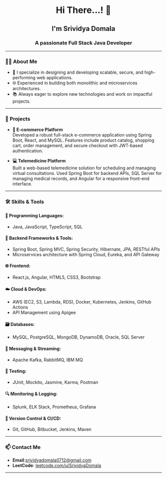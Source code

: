 <h1 align="center">Hi There...! 👋</h1>
<h2 align="center">I'm Srividya Domala</h2>
<h3 align="center">A passionate Full Stack Java Developer</h3>

---

### 👩‍💻 About Me

- 🔧 I specialize in designing and developing scalable, secure, and high-performing web applications.
- 🌐 Experienced in building both monolithic and microservices architectures.
- 📚 Always eager to explore new technologies and work on impactful projects.

---

### 🚀 Projects

- **🛒 E-commerce Platform**  
  Developed a robust full-stack e-commerce application using Spring Boot, React, and MySQL. Features include product catalog, shopping cart, order management, and secure checkout with JWT-based authentication.

- **💻 Telemedicine Platform**  
  Built a web-based telemedicine solution for scheduling and managing virtual consultations. Used Spring Boot for backend APIs, SQL Server for managing medical records, and Angular for a responsive front-end interface.

---

### 🛠️ Skills & Tools

#### 🧩 Programming Languages:
- Java, JavaScript, TypeScript, SQL

#### 🎯 Backend Frameworks & Tools:
- Spring Boot, Spring MVC, Spring Security, Hibernate, JPA, RESTful APIs
- Microservices architecture with Spring Cloud, Eureka, and API Gateway

#### 🌐 Frontend:
- React.js, Angular, HTML5, CSS3, Bootstrap

#### ☁️ Cloud & DevOps:
- AWS (EC2, S3, Lambda, RDS), Docker, Kubernetes, Jenkins, GitHub Actions
- API Management using Apigee

#### 🗃️ Databases:
- MySQL, PostgreSQL, MongoDB, DynamoDB, Oracle, SQL Server

#### 🔌 Messaging & Streaming:
- Apache Kafka, RabbitMQ, IBM MQ

#### 🧪 Testing:
- JUnit, Mockito, Jasmine, Karma, Postman

#### 🔍 Monitoring & Logging:
- Splunk, ELK Stack, Prometheus, Grafana

#### 🔄 Version Control & CI/CD:
- Git, GitHub, Bitbucket, Jenkins, Maven

---

### 📫 Contact Me

- **Email**:srividyadomala0712@gmail.com
- **LeetCode**: [leetcode.com/u/SrividyaDomala](https://leetcode.com/u/SrividyaDomala)

---

<!-- GitHub Stats (Optional – uncomment if needed) -->
<!-- 
<p><img align="left" src="https://github-readme-stats.vercel.app/api/top-langs?username=dsrividya&show_icons=true&locale=en&layout=compact" alt="dsrividya" /></p>
<p>&nbsp;<img align="center" src="https://github-readme-stats.vercel.app/api?username=dsrividya&show_icons=true&locale=en" alt="dsrividya" /></p>
-->

